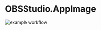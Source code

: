 # OBSStudio.AppImage

![example workflow](https://github.com/nx-appbuild-hub/OBSStudio.AppImage//actions/workflows/makefile.yml/badge.svg)
